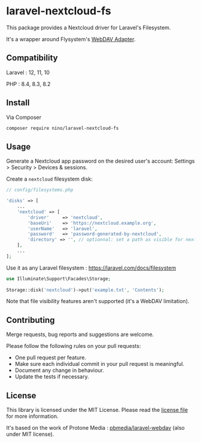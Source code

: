 # laravel-nextcloud-fs

This package provides a Nextcloud driver for Laravel's Filesystem.

It's a wrapper around Flysystem's [WebDAV Adapter](https://flysystem.thephpleague.com/docs/adapter/webdav/).

## Compatibility
Laravel : 12, 11, 10

PHP : 8.4, 8.3, 8.2

## Install

Via Composer

``` bash
composer require nino/laravel-nextcloud-fs
```

## Usage

Generate a Nextcloud app password on the desired user's account: Settings > Security > Devices & sessions.

Create a `nextcloud` filesystem disk:

``` php
// config/filesystems.php

'disks' => [
	...
    'nextcloud' => [
        'driver'     => 'nextcloud',
        'baseUri'    => 'https://nextcloud.example.org',
        'userName'   => 'laravel',
        'password'   => 'password-generated-by-nextcloud',
        'directory' => '', // optionnal: set a path as visible for nextcloud user defined in userName
    ],
	...
];
```

Use it as any Laravel filesystem : https://laravel.com/docs/filesystem

```php
use Illuminate\Support\Facades\Storage;
 
Storage::disk('nextcloud')->put('example.txt', 'Contents');
```

Note that file visibility features aren't supported (it's a WebDAV limitation).

## Contributing

Merge requests, bug reports and suggestions are welcome.

Please follow the following rules on your pull requests:
- One pull request per feature.
- Make sure each individual commit in your pull request is meaningful.
- Document any change in behaviour.
- Update the tests if necessary.

## License

This library is licensed under the  MIT License. Please read the [license file](LICENSE) for more information.

It's based on the work of Protone Media : [pbmedia/laravel-webdav](https://packagist.org/packages/pbmedia/laravel-webdav) (also under MIT license).
